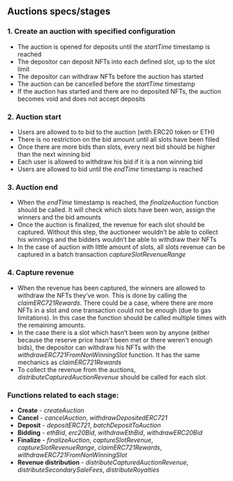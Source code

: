 ## Auctions specs/stages

### 1. Create an auction with specified configuration

- The auction is opened for deposits until the *startTime* timestamp is reached
- The depositor can deposit NFTs into each defined slot, up to the slot limit
- The depositor can withdraw NFTs before the auction has started
- The auction can be cancelled before the *startTime* timestamp
- If the auction has started and there are no deposited NFTs, the auction becomes void and does not accept deposits

### 2. Auction start

- Users are allowed to to bid to the auction (with ERC20 token or ETH)
- There is no restriction on the bid amount until all slots have been filled
- Once there are more bids than slots, every next bid should be higher than the next winning bid
- Each user is allowed to withdraw his bid if it is a non winning bid
- Users are allowed to bid until the *endTime* timestamp is reached

### 3. Auction end

- When the *endTime* timestamp is reached, the *finalizeAuction* function should be called. It will check which slots have been won, assign the winners and the bid amounts
- Once the auction is finalized, the revenue for each slot should be captured. Without this step, the auctioneer wouldn’t be able to collect his winnings and the bidders wouldn’t be able to withdraw their NFTs
- In the case of auction with little amount of slots, all slots revenue can be captured in a batch transaction *captureSlotRevenueRange*

### 4. Capture revenue

- When the revenue has been captured, the winners are allowed to withdraw the NFTs they’ve won. This is done by calling the *claimERC721Rewards*. There could be a case, where there are more NFTs in a slot and one transaction could not be enough (due to gas limitations). In this case the function should be called multiple times with the remaining amounts.
- In the case there is a slot which hasn’t been won by anyone (either because the reserve price hasn't been met or there weren't enough bids), the depositor can withdraw his NFTs with the *withdrawERC721FromNonWinningSlot* function. It has the same mechanics as *claimERC721Rewards*
- To collect the revenue from the auctions, *distributeCapturedAuctionRevenue* should be called for each slot.

### Functions related to each stage:

- **Create** - *createAuction*
- **Cancel** - *cancelAuction*, *withdrawDepositedERC721*
- **Deposit** - *depositERC721*, *batchDepositToAuction*
- **Bidding** - *ethBid*, *erc20Bid*, *withdrawEthBid*, *withdrawERC20Bid*
- **Finalize** - *finalizeAuction*, *captureSlotRevenue*, *captureSlotRevenueRange*, *claimERC721Rewards*, *withdrawERC721FromNonWinningSlot*
- **Revenue distribution** - *distributeCapturedAuctionRevenue*, *distributeSecondarySaleFees*, *distributeRoyalties*